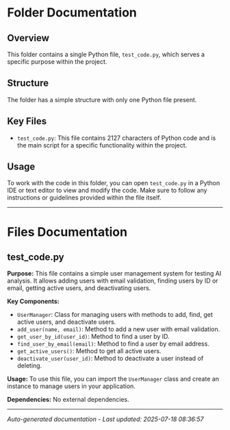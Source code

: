 # Folder Documentation

## Overview
This folder contains a single Python file, `test_code.py`, which serves a specific purpose within the project.

## Structure
The folder has a simple structure with only one Python file present.

## Key Files
- `test_code.py`: This file contains 2127 characters of Python code and is the main script for a specific functionality within the project.

## Usage
To work with the code in this folder, you can open `test_code.py` in a Python IDE or text editor to view and modify the code. Make sure to follow any instructions or guidelines provided within the file itself.

---

# Files Documentation

## test_code.py

**Purpose:** This file contains a simple user management system for testing AI analysis. It allows adding users with email validation, finding users by ID or email, getting active users, and deactivating users.

**Key Components:**
- `UserManager`: Class for managing users with methods to add, find, get active users, and deactivate users.
- `add_user(name, email)`: Method to add a new user with email validation.
- `get_user_by_id(user_id)`: Method to find a user by ID.
- `find_user_by_email(email)`: Method to find a user by email address.
- `get_active_users()`: Method to get all active users.
- `deactivate_user(user_id)`: Method to deactivate a user instead of deleting.

**Usage:** To use this file, you can import the `UserManager` class and create an instance to manage users in your application.

**Dependencies:** No external dependencies.

---
*Auto-generated documentation - Last updated: 2025-07-18 08:36:57*

